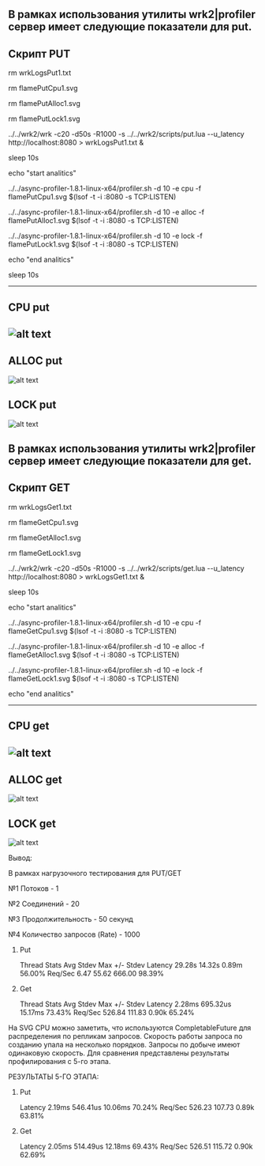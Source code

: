 В рамках использования утилиты wrk2|profiler сервер имеет следующие показатели для put.
---------------------------------------------------------------------------------------
    
Скрипт PUT
----------------------------------------------------------------

rm wrkLogsPut1.txt

rm flamePutCpu1.svg 

rm flamePutAlloc1.svg 

rm flamePutLock1.svg

../../wrk2/wrk -c20 -d50s -R1000 -s ../../wrk2/scripts/put.lua --u_latency http://localhost:8080 > wrkLogsPut1.txt &

sleep 10s

echo "start analitics"

../../async-profiler-1.8.1-linux-x64/profiler.sh -d 10 -e cpu -f flamePutCpu1.svg $(lsof -t -i :8080 -s TCP:LISTEN) 

../../async-profiler-1.8.1-linux-x64/profiler.sh -d 10 -e alloc -f flamePutAlloc1.svg $(lsof -t -i :8080 -s TCP:LISTEN) 

../../async-profiler-1.8.1-linux-x64/profiler.sh -d 10 -e lock -f flamePutLock1.svg $(lsof -t -i :8080 -s TCP:LISTEN)

echo "end analitics"

sleep 10s

----------------------------------------------------------------
CPU put
----------------------------------------------------
![alt text](flamePutCpu1.svg "put cpu")
------------------------------------------------------
ALLOC put
----------------------------------------------------
![alt text](flamePutAlloc1.svg "put alloc")

LOCK put
----------------------------------------------------
![alt text](flamePutLock1.svg "put lock")







В рамках использования утилиты wrk2|profiler сервер имеет следующие показатели для get.
---------------------------------------------------------------------------------------

Скрипт GET
----------------------------------------------------------------

rm wrkLogsGet1.txt

rm flameGetCpu1.svg 

rm flameGetAlloc1.svg  

rm flameGetLock1.svg 

../../wrk2/wrk -c20 -d50s -R1000 -s ../../wrk2/scripts/get.lua --u_latency http://localhost:8080 > wrkLogsGet1.txt &

sleep 10s

echo "start analitics"

../../async-profiler-1.8.1-linux-x64/profiler.sh -d 10 -e cpu -f flameGetCpu1.svg $(lsof -t -i :8080 -s TCP:LISTEN) 

../../async-profiler-1.8.1-linux-x64/profiler.sh -d 10 -e alloc -f flameGetAlloc1.svg $(lsof -t -i :8080 -s TCP:LISTEN) 

../../async-profiler-1.8.1-linux-x64/profiler.sh -d 10 -e lock -f flameGetLock1.svg $(lsof -t -i :8080 -s TCP:LISTEN) 

echo "end analitics"

----------------------------------------------------------------
CPU get
----------------------------------------------------
![alt text](flameGetCpu1.svg "get cpu")
------------------------------------------------------
ALLOC get
----------------------------------------------------
![alt text](flameGetAlloc1.svg "get alloc")

LOCK get
----------------------------------------------------
![alt text](flameGetLock1.svg "get lock")

Вывод:

В рамках нагрузочного тестирования для PUT/GET

№1 Потоков - 1 

№2 Соединений - 20

№3 Продолжительность - 50 секунд

№4 Количество запросов (Rate) - 1000


1) Put
   
   
      Thread Stats   Avg      Stdev     Max   +/- Stdev
      Latency    29.28s    14.32s    0.89m    56.00%
      Req/Sec     6.47     55.62   666.00     98.39%

2) Get

   
      Thread Stats   Avg      Stdev     Max   +/- Stdev
      Latency     2.28ms  695.32us  15.17ms   73.43%
      Req/Sec   526.84    111.83     0.90k    65.24%
 

На SVG СPU можно заметить, что используются CompletableFuture для распределения по репликам запросов.
Скорость работы запроса по созданию упала на несколько порядков. Запросы по добыче имеют одинаковую скорость.
Для сравнения представлены результаты профилирования с 5-го этапа. 


РЕЗУЛЬТАТЫ 5-ГО ЭТАПА:

1) Put
   
   
    Latency    2.19ms  546.41us  10.06ms   70.24%
    Req/Sec   526.23    107.73     0.89k    63.81%

2) Get

    
    Latency    2.05ms  514.49us  12.18ms   69.43%
    Req/Sec   526.51    115.72     0.90k    62.69%

 

